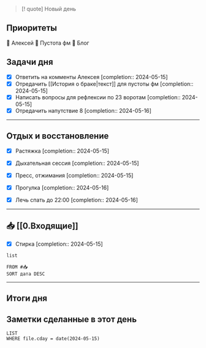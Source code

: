 > [! quote] Новый день
> 

## Приоритеты
🔴 Алексей
🔴 Пустота фм
🔴 Блог

## Задачи дня
- [x] Ответить на комменты Алексея  [completion:: 2024-05-15]
- [x] Отредачить [[История о браке|текст]] для пустоты фм  [completion:: 2024-05-15]
- [x] Написать вопросы для рефлексии по 23 воротам  [completion:: 2024-05-15]
- [x] Отредачить напутствие 8  [completion:: 2024-05-16]

---
## Отдых и восстановление
- [x] Растяжка  [completion:: 2024-05-15]
- [x] Дыхательная сессия  [completion:: 2024-05-15]
- [x] Пресс, отжимания  [completion:: 2024-05-15]
- [x] Прогулка  [completion:: 2024-05-16]
- [x] Лечь спать до 22:00  [completion:: 2024-05-16]


---
## 📥 [[0.Входящие]]
- [x] Стирка  [completion:: 2024-05-15]



```dataview
list
	
FROM #📥
SORT дата DESC
```


---
## Итоги дня





## Заметки сделанные в этот день
```dataview
LIST
WHERE file.cday = date(2024-05-15)
```

